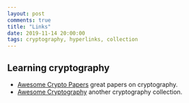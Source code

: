 ```yaml
---
layout: post
comments: true
title: "Links"
date: 2019-11-14 20:00:00
tags: cryptography, hyperlinks, collection 
---
```



<!--more-->

## Learning cryptography 

- [Awesome Crypto Papers](https://www.github.com/pFarb/awesome-crypto-papers) great papers on cryptography.
- [Awesome Cryptography](https://www.github.com/sobolevn/awesome-cryptography) another cryptography collection.



